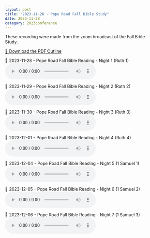 ```yaml
---
layout: post
title: "2023-11-28 - Pope Road Fall Bible Study"
date: 2023-11-28
category: 2023conference
---
```


These recording were made from the zoom broadcast of the Fall Bible Study.

<p>
<a href="https://archive.org/download/2023-gospel-conference-audio/2023-11-28%20-%20Pope%20Road%20Fall%20Bible%20Study/Ruth-and-Samuel-Outline-2023.pdf" target="_blank" download>
    📄 Download the PDF Outline
  </a>
</p>

<p>
🎵 2023-11-28 - Pope Road Fall Bible Reading - Night 1 (Ruth 1) <br>
<audio controls>
  <source src="https://archive.org/download/2023-gospel-conference-audio/2023-11-28%20-%20Pope%20Road%20Fall%20Bible%20Study/2023-11-28%20-%20Pope%20Road%20Summerside%20Fall%20Bible%20Reading%20-%20Night%201%20%28Ruth%201%29.mp3" type="audio/mpeg">
  Your browser does not support the audio element.
</audio>
</p>
<p>
🎵 2023-11-29 - Pope Road Fall Bible Reading - Night 2 (Ruth 2) <br>
<audio controls>
  <source src="https://archive.org/download/2023-gospel-conference-audio/2023-11-28%20-%20Pope%20Road%20Fall%20Bible%20Study/2023-11-29%20-%20Pope%20Road%20Summerside%20Fall%20Bible%20Reading%20-%20Night%202%20%28Ruth%202%29.mp3" type="audio/mpeg">
  Your browser does not support the audio element.
</audio>
</p>
<p>
🎵 2023-11-30 - Pope Road Fall Bible Reading - Night 3 (Ruth 3) <br>
<audio controls>
  <source src="https://archive.org/download/2023-gospel-conference-audio/2023-11-28%20-%20Pope%20Road%20Fall%20Bible%20Study/2023-11-30%20-%20Pope%20Road%20Summerside%20Fall%20Bible%20Reading%20-%20Night%203%20%28Ruth%203%29.mp3" type="audio/mpeg">
  Your browser does not support the audio element.
</audio>
</p>
<p>
🎵 2023-12-01 - Pope Road Fall Bible Reading - Night 4 (Ruth 4) <br>
<audio controls>
  <source src="https://archive.org/download/2023-gospel-conference-audio/2023-11-28%20-%20Pope%20Road%20Fall%20Bible%20Study/2023-12-01%20-%20Pope%20Road%20Summerside%20Fall%20Bible%20Reading%20-%20Night%204%20%28Ruth%204%29.mp3" type="audio/mpeg">
  Your browser does not support the audio element.
</audio>
</p>
<p>
🎵 2023-12-04 - Pope Road Fall Bible Reading - Night 5 (1 Samuel 1) <br>
<audio controls>
  <source src="https://archive.org/download/2023-gospel-conference-audio/2023-11-28%20-%20Pope%20Road%20Fall%20Bible%20Study/2023-12-04%20-%20Pope%20Road%20Summerside%20Fall%20Bible%20Reading%20-%20Night%205%20%281%20Samuel%201%29.mp3" type="audio/mpeg">
  Your browser does not support the audio element.
</audio>
</p>
<p>
🎵 2023-12-05 - Pope Road Fall Bible Reading - Night 6 (1 Samuel 2) <br>
<audio controls>
  <source src="https://archive.org/download/2023-gospel-conference-audio/2023-11-28%20-%20Pope%20Road%20Fall%20Bible%20Study/2023-12-05%20-%20Pope%20Road%20Summerside%20Fall%20Bible%20Reading%20-%20Night%206%20%281%20Samuel%202%29.mp3" type="audio/mpeg">
  Your browser does not support the audio element.
</audio>
</p>
<p>
🎵 2023-12-06 - Pope Road Fall Bible Reading - Night 7 (1 Samuel 3) <br>
<audio controls>
  <source src="https://archive.org/download/2023-gospel-conference-audio/2023-11-28%20-%20Pope%20Road%20Fall%20Bible%20Study/2023-12-06%20-%20Pope%20Road%20Summerside%20Fall%20Bible%20Reading%20-%20Night%207%20%281%20Samuel%203%29.mp3" type="audio/mpeg">
  Your browser does not support the audio element.
</audio>
</p>
